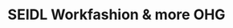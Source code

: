 ---
title: "SEIDL Workfashion & more OHG"
url: /deggendorf/seidl-workfashion-und-more-ohg/
shop: Kleidung
---